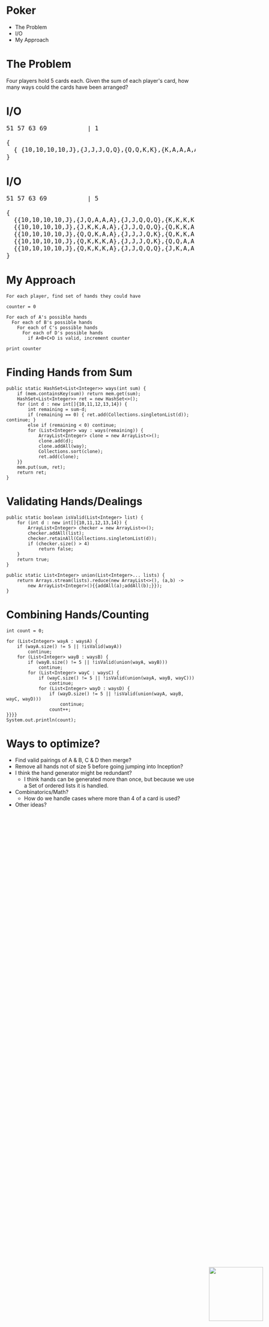 # Poker
<span style="float:right;position:fixed;bottom:10vh;right:5vw;">
  <img src="https://scontent-sjc2-1.xx.fbcdn.net/t39.1997-6/p128x128/851583_499671233448713_2082326075_n.png" style="height:15vw">
</span>

 - The Problem
 - I/O
 - My Approach

# The Problem

Four players hold 5 cards each. Given the sum of each player's card, how many ways could the cards have been arranged?


# I/O

<pre style="font-size:1.7vw">
51 57 63 69           | 1

{
  { {10,10,10,10,J},{J,J,J,Q,Q},{Q,Q,K,K},{K,A,A,A,A} }
}
</pre>

# I/O

<pre style="font-size:1.7vw">
51 57 63 69           | 5

{
  {{10,10,10,10,J},{J,Q,A,A,A},{J,J,Q,Q,Q},{K,K,K,K,A}},
  {{10,10,10,10,J},{J,K,K,A,A},{J,J,Q,Q,Q},{Q,K,K,A,A}},
  {{10,10,10,10,J},{Q,Q,K,A,A},{J,J,J,Q,K},{Q,K,K,A,A}},
  {{10,10,10,10,J},{Q,K,K,K,A},{J,J,J,Q,K},{Q,Q,A,A,A}},
  {{10,10,10,10,J},{Q,K,K,K,A},{J,J,Q,Q,Q},{J,K,A,A,A}},
}
</pre>

# My Approach
```
For each player, find set of hands they could have

counter = 0

For each of A's possible hands
  For each of B's possible hands
    For each of C's possible hands
      For each of D's possible hands
        if A+B+C+D is valid, increment counter

print counter
```

# Finding Hands from Sum
```
public static HashSet<List<Integer>> ways(int sum) {
    if (mem.containsKey(sum)) return mem.get(sum);
    HashSet<List<Integer>> ret = new HashSet<>();
    for (int d : new int[]{10,11,12,13,14}) {
        int remaining = sum-d;
        if (remaining == 0) { ret.add(Collections.singletonList(d)); continue; }
        else if (remaining < 0) continue;
        for (List<Integer> way : ways(remaining)) {
            ArrayList<Integer> clone = new ArrayList<>();
            clone.add(d);
            clone.addAll(way);
            Collections.sort(clone);
            ret.add(clone);
    }}
    mem.put(sum, ret);
    return ret;
}
```

# Validating Hands/Dealings
```
public static boolean isValid(List<Integer> list) {
    for (int d : new int[]{10,11,12,13,14}) {
        ArrayList<Integer> checker = new ArrayList<>();
        checker.addAll(list);
        checker.retainAll(Collections.singletonList(d));
        if (checker.size() > 4)
            return false;
    }
    return true;
}

public static List<Integer> union(List<Integer>... lists) {
    return Arrays.stream(lists).reduce(new ArrayList<>(), (a,b) ->
        new ArrayList<Integer>(){{addAll(a);addAll(b);}});
}
```

# Combining Hands/Counting
```
int count = 0;

for (List<Integer> wayA : waysA) {
    if (wayA.size() != 5 || !isValid(wayA))
        continue;
    for (List<Integer> wayB : waysB) {
        if (wayB.size() != 5 || !isValid(union(wayA, wayB)))
            continue;
        for (List<Integer> wayC : waysC) {
            if (wayC.size() != 5 || !isValid(union(wayA, wayB, wayC)))
                continue;
            for (List<Integer> wayD : waysD) {
                if (wayD.size() != 5 || !isValid(union(wayA, wayB, wayC, wayD)))
                    continue;
                count++;
}}}}
System.out.println(count);
```

# Ways to optimize?
 - Find valid pairings of A & B, C & D then merge?
 - Remove all hands not of size 5 before going jumping into Inception?
 - I think the hand generator might be redundant?
   - I think hands can be generated more than once, but because we use a Set of ordered lists it is handled.
 - Combinatorics/Math?
   - How do we handle cases where more than 4 of a card is used?
 - Other ideas?